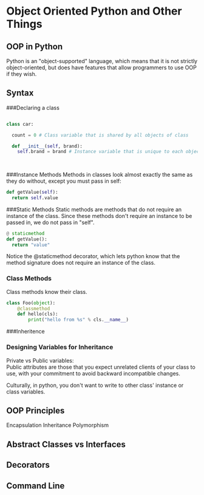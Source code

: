 # Object Oriented Python and Other Things

## OOP in Python

Python is an "object-supported" language, which means that it is not strictly object-oriented, but does have features that allow
programmers to use OOP if they wish.

## Syntax

###Declaring a class
```python

class car:

  count = 0 # Class variable that is shared by all objects of class

  def __init__(self, brand):
    self.brand = brand # Instance variable that is unique to each object instantiation
  
  
```

###Instance Methods
Methods in classes look almost exactly the same as they do without, except you must pass in self:

```python
def getValue(self):
  return self.value
```

###Static Methods
Static methods are methods that do not require an instance of the class. Since these methods don't require an instance to be passed in, we do not pass in "self".

```python
@ staticmethod
def getValue():
  return "value"
```

Notice the @staticmethod decorator, which lets python know that the method signature does not require an instance of the class.

### Class Methods

Class methods know their class.
```python
class Foo(object):
    @classmethod
    def hello(cls):
        print("hello from %s" % cls.__name__)
```

###Inheritence

### Designing Variables for Inheritance
Private vs Public variables: <br>
Public attributes are those that you expect unrelated clients of your class to use, with your commitment to avoid backward incompatible changes. 

Culturally, in python, you don't want to write to other class' instance or class variables. 

## OOP Principles

Encapsulation
Inheritance
Polymorphism



## Abstract Classes vs Interfaces

## Decorators

## Command Line



